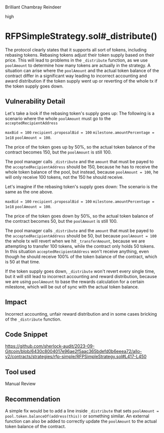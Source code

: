 Brilliant Chambray Reindeer

high

# RFPSimpleStrategy.sol#_distribute()
The protocol clearly states that it supports all sort of tokens, including rebasing tokens.
Rebasing tokens adjust their token supply based on their price. 
This will lead to problems in the `_distribute` function, as we use `poolAmount` to determine how many tokens are actually in the strategy. A situation can arise where the `poolAmount` and the actual token balance of the contract differ in a significant way leading to incorrect accounting and award distribution if the token supply went up or reverting of the whole tx if the token supply goes down.

## Vulnerability Detail
Let's take a look if the rebasing token's supply goes up:
The following is a scenario where the whole `poolAmount` must go to the `acceptedRecipientAddress`

`maxBid = 100`
`recipient.proposalBid = 100`
`milestone.amountPercentage = 1e18`
`poolAmount = 100`.

The price of the token goes up by 50%, so the actual token balance of  the contract becomes 150, but the `poolAmount` is still 100.

The pool manager calls `_distribute` and the `amount` that must be payed to the `acceptedRecipientAddress` should be 150, because he has to receive the whole token balance of the pool, but instead, because `poolAmount = 100`, he will only receive 100 tokens, not the 150 he should receive.

Let's imagine if the rebasing token's supply goes down:
The scenario is the same as the one above.

`maxBid = 100`
`recipient.proposalBid = 100`
`milestone.amountPercentage = 1e18`
`poolAmount = 100`.

The price of the token goes down by 50%, so the actual token balance of the contract becomes 50, but the `poolAmount` is still  100.

The pool manager calls `_distribute` and the `amount` that must be payed to the `acceptedRecipientAddress` should be 50, but because `poolAmount = 100` the whole tx will revert when we hit `_transferAmount`, because we are attempting to transfer 100 tokens, while the contract only holds 50 tokens. In this situation `acceptedRecipientAddress` won't receive anything, even though he should receive 100% of the token balance of the contract, which is 50 at that time.

If the token supply goes down, `_distribute` won't revert every single time, but it will still lead to incorrect accounting and reward distribution, because we are using `poolAmount` to base the rewards calculation for a certain milestone, which will be out of sync with the actual token balance.

## Impact
Incorrect accounting, unfair reward distribution and in some cases bricking of the `_distribute` function.

## Code Snippet
https://github.com/sherlock-audit/2023-09-Gitcoin/blob/6430c8004017e96ae2f5aac365bdefd0b6eeea72/allo-v2/contracts/strategies/rfp-simple/RFPSimpleStrategy.sol#L417-L450

## Tool used
Manual Review

## Recommendation
A simple fix would be to add a line inside `_distribute` that sets `poolAmount = pool.token.balanceOf(address(this))` or something similar. An external function can also be added to correctly update the `poolAmount`  to the actual token balance of the contract. 